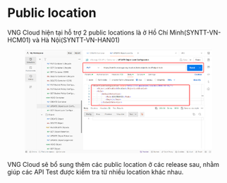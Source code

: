# Public location

VNG Cloud hiện tại hỗ trợ 2 public locations là ở Hồ Chí Minh(SYNTT-VN-HCM01) và Hà Nội(SYNTT-VN-HAN01)

<figure><img src="../../../../.gitbook/assets/image (340).png" alt=""><figcaption></figcaption></figure>

VNG Cloud sẽ bổ sung thêm các public location ở các release sau, nhằm giúp các API Test được kiểm tra từ nhiều location khác nhau.
